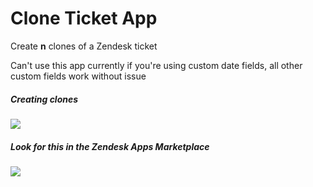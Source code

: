 # Clone Ticket App

Create **n** clones of a Zendesk ticket

Can't use this app currently if you're using custom date fields, all other custom fields work without issue

##### Creating clones

![](http://g.recordit.co/AmX5urMePC.gif)

##### Look for this in the Zendesk Apps Marketplace

![](http://i.imgur.com/sLHshGk.png)